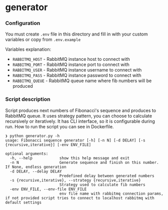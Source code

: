 # generator

### Configuration

You must create `.env` file in this directory and fill in with your custom variables or copy from `.env.example`

Variables explanation:
- `RABBITMQ_HOST` - RabbitMQ instance host to connect with
- `RABBITMQ_PORT` - RabbitMQ instance port to connect with
- `RABBITMQ_USER` - RabbitMQ instance username to connect with
- `RABBITMQ_PASS` - RabbitMQ instance password to connect with
- `RABBITMQ_QUEUE` - RabbitMQ queue name where fib numbers will be produced

### Script description

Script produces next numbers of Fibonacci's sequence and produces to RabbitMQ queue. It uses strategy pattern, you can choose to calculate recursively or iteratively. 
It has CLI interface, so it is configurable during run.
How to run the script you can see in Dockerfile.

```
❯ python generator.py -h                            
usage: Fibonacci sequence generator [-h] [-n N] [-d DELAY] [-s {recursive,iterative}] [-env ENV_FILE]

optional arguments:
  -h, --help            show this help message and exit
  -n N                  Generate sequence and finish on this number. If None, endless generation
  -d DELAY, --delay DELAY
                        Predefined delay between generated numbers
  -s {recursive,iterative}, --strategy {recursive,iterative}
                        Strategy used to calculate fib numbers
  -env ENV_FILE, --env-file ENV_FILE
                        env file name with rabbitmq connection params, if not provided script tries to connect to localhost rabbitmq with default settings
```
